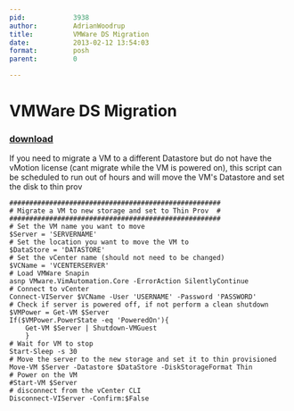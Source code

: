 ```yaml
---
pid:            3938
author:         AdrianWoodrup
title:          VMWare DS Migration
date:           2013-02-12 13:54:03
format:         posh
parent:         0

---
```


# VMWare DS Migration

### [download](//scripts/3938.ps1)

If you need to migrate a VM to a different Datastore but do not have the vMotion license (cant migrate while the VM is powered on), this script can be scheduled to run out of hours and will move the VM's Datastore and set the disk to thin prov

```posh
#####################################################
# Migrate a VM to new storage and set to Thin Prov  #
#####################################################
# Set the VM name you want to move
$Server = 'SERVERNAME'
# Set the location you want to move the VM to
$DataStore = 'DATASTORE'
# Set the vCenter name (should not need to be changed)
$VCName = 'VCENTERSERVER'
# Load VMWare Snapin
asnp VMware.VimAutomation.Core -ErrorAction SilentlyContinue
# Connect to vCenter
Connect-VIServer $VCName -User 'USERNAME' -Password 'PASSWORD'
# Check if server is powered off, if not perform a clean shutdown
$VMPower = Get-VM $Server
If($VMPower.PowerState -eq 'PoweredOn'){
	Get-VM $Server | Shutdown-VMGuest
	}
# Wait for VM to stop
Start-Sleep -s 30
# Move the server to the new storage and set it to thin provisioned 
Move-VM $Server -Datastore $DataStore -DiskStorageFormat Thin
# Power on the VM
#Start-VM $Server 
# disconnect from the vCenter CLI 
Disconnect-VIServer -Confirm:$False
```
